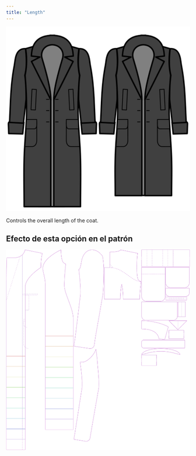 ```yaml
---
title: "Length"
---
```


![Length](length.svg)

Controls the overall length of the coat.

## Efecto de esta opción en el patrón

![This image shows the effect of this option by superimposing several variants that have a different value for this option](carlita_length_sample.svg "Effect of this option on the pattern")
